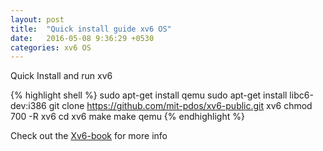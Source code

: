 ```yaml
---
layout: post
title:  "Quick install guide xv6 OS"
date:   2016-05-08 9:36:29 +0530
categories: xv6 OS
---
```

Quick Install and run xv6 

{% highlight shell %}
sudo apt-get install qemu
sudo apt-get install libc6-dev:i386
git clone https://github.com/mit-pdos/xv6-public.git xv6
chmod 700 -R xv6
cd xv6
make
make qemu
{% endhighlight %}

Check out the [Xv6-book][xv6-book] for more info

[xv6-book]: https://pdos.csail.mit.edu/6.828/2014/xv6/book-rev8.pdf
[jekyll-gh]:   https://github.com/jekyll/jekyll
[jekyll-talk]: https://talk.jekyllrb.com/
